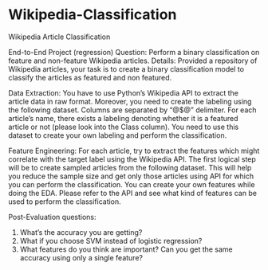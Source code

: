 # Wikipedia-Classification
Wikipedia Article Classification


End-to-End Project (regression)
Question: Perform a binary classification on feature and non-feature Wikipedia articles.
Details: Provided a repository of Wikipedia articles, your task is to create a binary classification
model to classify the articles as featured and non featured.

Data Extraction: You have to use Python’s Wikipedia API to extract the article data in raw
format. Moreover, you need to create the labeling using the following dataset. Columns are
separated by “@$@” delimiter. For each article’s name, there exists a labeling denoting whether
it is a featured article or not (please look into the Class column). You need to use this dataset to
create your own labeling and perform the classification.

Feature Engineering: For each article, try to extract the features which might correlate with the
target label using the Wikipedia API. The first logical step will be to create sampled articles from
the following dataset. This will help you reduce the sample size and get only those articles using
API for which you can perform the classification. You can create your own features while doing
the EDA. Please refer to the API and see what kind of features can be used to perform the
classification.

Post-Evaluation questions:
1. What’s the accuracy you are getting?
2. What if you choose SVM instead of logistic regression?
3. What features do you think are important? Can you get the same accuracy using only a
single feature?
